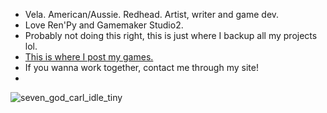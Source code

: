 - Vela. American/Aussie. Redhead. Artist, writer and game dev.
- Love Ren'Py and Gamemaker Studio2.
- Probably not doing this right, this is just where I backup all my projects lol.
- [This is where I post my games.](https://velanoble.itch.io/)
- If you wanna work together, contact me through my site!
- 
![seven_god_carl_idle_tiny](https://github.com/velanoble/velanoble/assets/47091951/f2a4889f-6d04-4100-88db-1daf2076b29c)
